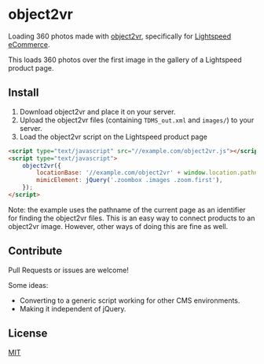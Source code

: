 # object2vr

Loading 360 photos made with [object2vr](https://ggnome.com/object2vr), specifically for [Lightspeed eCommerce](https://www.lightspeedhq.nl/ecommerce/).

This loads 360 photos over the first image in the gallery of a Lightspeed product page.


## Install

1. Download object2vr and place it on your server.
2. Upload the object2vr files (containing `TDMS_out.xml` and `images/`) to your server.
3. Load the object2vr script on the Lightspeed product page

``` html
<script type="text/javascript" src="//example.com/object2vr.js"></script>
<script type="text/javascript">
	object2vr({
		locationBase: '//example.com/object2vr' + window.location.pathname,
		mimicElement: jQuery('.zoombox .images .zoom.first'),
	});
</script>
```

Note: the example uses the pathname of the current page as an identifier for finding the object2vr files.
This is an easy way to connect products to an object2vr image. However, other ways of doing this are fine as well.


## Contribute

Pull Requests or issues are welcome!

Some ideas:

- Converting to a generic script working for other CMS environments.
- Making it independent of jQuery.


## License

[MIT](/LICENSE)
